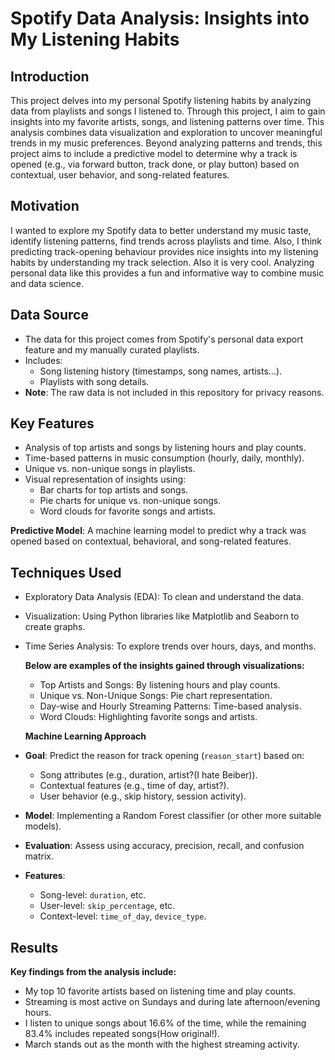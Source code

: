 # Spotify Data Analysis: Insights into My Listening Habits

## Introduction
This project delves into my personal Spotify listening habits by analyzing data from playlists and songs I listened to. Through this project, I aim to gain insights into my favorite artists, songs, and listening patterns over time. This analysis combines data visualization and exploration to uncover meaningful trends in my music preferences. Beyond analyzing patterns and trends, this project aims to include a predictive model to determine why a track is opened (e.g., via forward button, track done, or play button) based on contextual, user behavior, and song-related features.

## Motivation
I wanted to explore my Spotify data to better understand my music taste, identify listening patterns, find trends across playlists and time. Also, I think predicting track-opening behaviour provides nice insights into my listening habits by understanding my track selection. Also it is very cool. Analyzing personal data like this provides a fun and informative way to combine music and data science.


## Data Source
- The data for this project comes from Spotify's personal data export feature and my manually curated playlists.
- Includes:
  - Song listening history (timestamps, song names, artists...).
  - Playlists with song details.
- **Note**: The raw data is not included in this repository for privacy reasons.

## Key Features
- Analysis of top artists and songs by listening hours and play counts.
- Time-based patterns in music consumption (hourly, daily, monthly).
- Unique vs. non-unique songs in playlists.
- Visual representation of insights using:
  - Bar charts for top artists and songs.
  - Pie charts for unique vs. non-unique songs.
  - Word clouds for favorite songs and artists.
  
**Predictive Model**: A machine learning model to predict why a track was opened based on contextual, behavioral, and song-related features.


## **Techniques Used**
- Exploratory Data Analysis (EDA): To clean and understand the data.
- Visualization: Using Python libraries like Matplotlib and Seaborn to create graphs.
- Time Series Analysis: To explore trends over hours, days, and months.

  **Below are examples of the insights gained through visualizations:**
  - Top Artists and Songs: By listening hours and play counts.
  - Unique vs. Non-Unique Songs: Pie chart representation.
  - Day-wise and Hourly Streaming Patterns: Time-based analysis.
  - Word Clouds: Highlighting favorite songs and artists.
 
  **Machine Learning Approach**
- **Goal**: Predict the reason for track opening (`reason_start`) based on:
  - Song attributes (e.g., duration, artist?(I hate Beiber)).
  - Contextual features (e.g., time of day, artist?).
  - User behavior (e.g., skip history, session activity).
- **Model**: Implementing a Random Forest classifier (or other more suitable models).
- **Evaluation**: Assess using accuracy, precision, recall, and confusion matrix.
- **Features**:
  - Song-level: `duration`, etc.
  - User-level: `skip_percentage`, etc.
  - Context-level: `time_of_day`, `device_type`.




##  **Results**
**Key findings from the analysis include:**

- My top 10 favorite artists based on listening time and play counts.
- Streaming is most active on Sundays and during late afternoon/evening hours.
- I listen to unique songs about 16.6% of the time, while the remaining 83.4% includes repeated songs(How original!).
- March stands out as the month with the highest streaming activity.
















